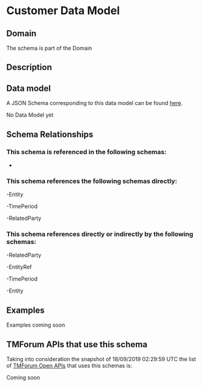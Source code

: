 # Customer Data Model

## Domain

The  schema is part of the  Domain

## Description



## Data model

A JSON Schema corresponding to this data model can be found
[here](https://github.com/tmforum-rand/schemas/blob/master/Customer/Customer.schema.json).

No Data Model yet

## Schema Relationships

### This schema is referenced in the following schemas:

-

### This schema references the following schemas directly:

-Entity

-TimePeriod

-RelatedParty

### This schema references directly or indirectly by the following schemas:

-RelatedParty

-EntityRef

-TimePeriod

-Entity



## Examples

Examples coming soon

## TMForum APIs that use this schema

Taking into consideration the snapshot of 18/09/2019 02:29:59 UTC the list of [TMForum Open APIs](https://www.tmforum.org/open-apis/) that uses this schemas is:

Coming soon
